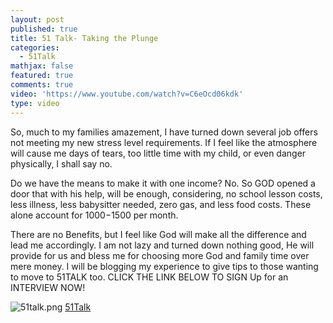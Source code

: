 ```yaml
---
layout: post
published: true
title: 51 Talk- Taking the Plunge
categories:
  - 51Talk
mathjax: false
featured: true
comments: true
video: 'https://www.youtube.com/watch?v=C6eOcd06kdk'
type: video
---
```


So, much to my families amazement, I have turned down several job offers not meeting my new stress level requirements.  If I feel like the atmosphere will cause me days of tears, too little time with my child, or even danger physically, I shall say no. 

Do we have the means to make it with one income? No.  So GOD opened a door that with his help, will be enough, considering, no school lesson costs, less illness,  less babysitter needed, zero gas, and less food costs.  These alone account for $1000-$1500 per month.

There are no Benefits, but I feel like God will make all the difference and lead me accordingly.
I am not lazy and turned down nothing good, He will provide for us and bless me for choosing more God and family time over mere money.  I will be blogging my experience to give tips to those wanting to move to 51TALK too.  CLICK THE LINK BELOW TO SIGN Up for an INTERVIEW NOW!

![51talk.png]({{site.baseurl}}/images/51talk.png)
[51Talk](http://www.51talk.com/na?referrer=4825373)
